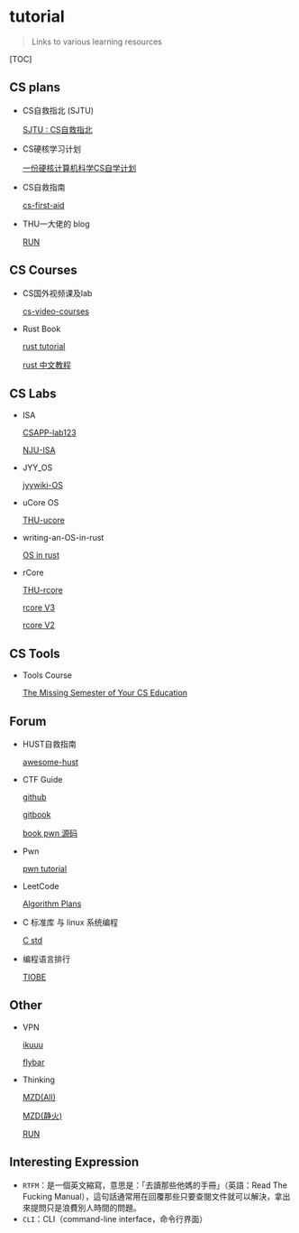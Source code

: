 # tutorial

> Links to various learning resources

[TOC]

## CS plans

* CS自救指北 (SJTU)

  [SJTU : CS自救指北](https://survivesjtu.gitbook.io/survivesjtumanual/fu-lu/ben-ke-sheng-zhuan-ye-jie-shao-todo/cs-zi-jiu-zhi-bei)

* CS硬核学习计划

  [一份硬核计算机科学CS自学计划](https://github.com/spring2go/cs_study_plan)

* CS自救指南

  [cs-first-aid](https://github.com/AndyBRoswell/cs-first-aid)
  
* THU一大佬的 blog

  [RUN](https://trinkle23897.github.io/)

## CS Courses

* CS国外视频课及lab

  [cs-video-courses](https://github.com/Chirag-Bansal/cs-video-courses)
  
* Rust Book

  [rust tutorial](https://doc.rust-lang.org/book/)
  
  [rust 中文教程](https://github.com/sunface/rust-course)



## CS Labs

* ISA

  [CSAPP-lab123](https://github.com/wuxueqian14/CSAPP-Lab)
  
  [NJU-ISA](https://nju-projectn.github.io/ics-pa-gitbook/ics2020/)
  
* JYY_OS

  [jyywiki-OS](http://jyywiki.cn/OS/2022/)
  
* uCore OS

  [THU-ucore](https://objectkuan.gitbooks.io/ucore-docs/content/)

* writing-an-OS-in-rust

  [OS in rust](https://github.com/rustcc/writing-an-os-in-rust)

* rCore

  [THU-rcore](https://github.com/rcore-os/rCore)

  [rcore V3](https://rcore-os.github.io/rCore-Tutorial-deploy/)

  [rcore V2](https://rcore-os.github.io/rCore_tutorial_doc/)



## CS Tools

* Tools Course

  [The Missing Semester of Your CS Education](https://missing.csail.mit.edu/) 

## Forum

* HUST自救指南

  [awesome-hust](https://github.com/recolic/awesome-hust)

* CTF Guide

  [github](https://github.com/firmianay/CTF-All-In-One)

  [gitbook](https://firmianay.gitbook.io/ctf-all-in-one/)

  [book pwn 源码](https://github.com/firmianay/ctf-book)
  
* Pwn

  [pwn tutorial](https://github.com/CHYbeta/Software-Security-Learning)
  
* LeetCode

  [Algorithm Plans](https://github.com/acm-clan/algorithm-stone)

* C 标准库 与 linux 系统编程

  [C std](https://linux-c-learning-all-in-one.readthedocs.io/zh_CN/latest/stdlib/index.html)
  
* 编程语言排行

  [TIOBE](https://www.tiobe.com/tiobe-index/)

## Other

* VPN

  [ikuuu](https://ikuuu.co/user)

  [flybar](https://www.flybar.cc/)

* Thinking

  [MZD(All)](https://github.com/OriginZero/TheGreatLeaderChairmanMAO)

  [MZD(静火)](https://github.com/SomeyaMako/Selected-Works-of-Mao-Zedong-JingHuo-version)
  
  [RUN](https://github.com/The-Run-Philosophy-Organization/run)
  
  

## Interesting Expression

* `RTFM`：是一個英文縮寫，意思是：「去讀那些他媽的手冊」（英語：Read The Fucking Manual），這句話通常用在回覆那些只要查閱文件就可以解決，拿出來提問只是浪費別人時間的問題。
* `CLI`：CLI（command-line interface，命令行界面）
